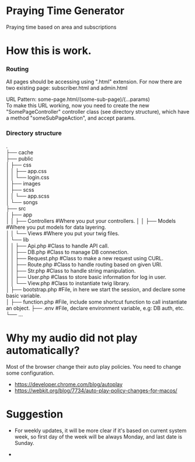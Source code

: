 # Praying Time Generator
Praying time based on area and subscriptions

# How this is work.
### Routing
All pages should be accessing using ".html" extension.
For now there are two existing page: subscriber.html
and admin.html

URL Pattern: some-page.html/(some-sub-page)/(...params)  
To make this URL working, now you need to create the 
new "SomePageController" controller class 
(see directory structure), which have a method 
"someSubPageAction", and accept params.

### Directory structure
.  
├── cache  
├── public                  
│   ├── css  
│   │   ├── app.css  
│   │   └── login.css  
│   ├── images  
│   ├── scss  
│   │   └── app.scss  
│   └── songs  
├── src                  
│   ├── app  
│   │   ├── Controllers             #Where you put your controllers. 
│   │   ├── Models                  #Where you put models for data layering.  
│   │   └── Views                   #Where you put your twig files.                      
│   └── lib    
│   │   ├── Api.php                 #Class to handle API call.  
│   │   ├── DB.php                  #Class to manage DB connection.  
│   │   ├── Request.php             #Class to make a new request using CURL.    
│   │   ├── Route.php               #Class to handle routing based on given URI.    
│   │   ├── Str.php                 #Class to handle string manipulation.  
│   │   ├── User.php                #Class to store basic information for log in user.  
│   │   └── View.php                #Class to instantiate twig library.                
│   ├── bootstrap.php               #File, in here we start the session, and declare some basic variable.               
│   ├── function.php                #File, include some shortcut function to call instantiate an object.
├── .env                            #File, declare environment variable, e.g: DB auth, etc.  
└── ...


# Why my audio did not play automatically?
Most of the browser change their auto play 
policies. You need to change some configuration.
- https://developer.chrome.com/blog/autoplay
- https://webkit.org/blog/7734/auto-play-policy-changes-for-macos/
# Suggestion
- For weekly updates, it will be more clear if it's
based on current system week, so first day of the week
will be always Monday, and last date is Sunday.

-
